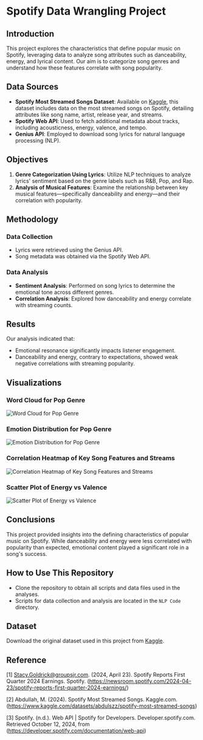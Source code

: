 # Spotify Data Wrangling Project

## Introduction
This project explores the characteristics that define popular music on Spotify, leveraging data to analyze song attributes such as danceability, energy, and lyrical content. Our aim is to categorize song genres and understand how these features correlate with song popularity.

## Data Sources
- **Spotify Most Streamed Songs Dataset**: Available on [Kaggle](https://www.kaggle.com/datasets/abdulszz/spotify-most-streamed-songs), this dataset includes data on the most streamed songs on Spotify, detailing attributes like song name, artist, release year, and streams.
- **Spotify Web API**: Used to fetch additional metadata about tracks, including acousticness, energy, valence, and tempo.
- **Genius API**: Employed to download song lyrics for natural language processing (NLP).

## Objectives
1. **Genre Categorization Using Lyrics**: Utilize NLP techniques to analyze lyrics' sentiment based on the genre labels such as R&B, Pop, and Rap.
2. **Analysis of Musical Features**: Examine the relationship between key musical features—specifically danceability and energy—and their correlation with popularity.

## Methodology
### Data Collection
- Lyrics were retrieved using the Genius API.
- Song metadata was obtained via the Spotify Web API.

### Data Analysis
- **Sentiment Analysis**: Performed on song lyrics to determine the emotional tone across different genres.
- **Correlation Analysis**: Explored how danceability and energy correlate with streaming counts.

## Results
Our analysis indicated that:
- Emotional resonance significantly impacts listener engagement.
- Danceability and energy, contrary to expectations, showed weak negative correlations with streaming popularity.

## Visualizations
### Word Cloud for Pop Genre
![Word Cloud for Pop Genre](Pop_wordcloud.png)

### Emotion Distribution for Pop Genre
![Emotion Distribution for Pop Genre](Pop_pie_chart.png)

### Correlation Heatmap of Key Song Features and Streams
![Correlation Heatmap of Key Song Features and Streams](Correlation_heatmap.png)

### Scatter Plot of Energy vs Valence
![Scatter Plot of Energy vs Valence](Scatter_plot_energy_valence.png)

## Conclusions
This project provided insights into the defining characteristics of popular music on Spotify. While danceability and energy were less correlated with popularity than expected, emotional content played a significant role in a song's success.

## How to Use This Repository
- Clone the repository to obtain all scripts and data files used in the analyses.
- Scripts for data collection and analysis are located in the `NLP Code` directory.

## Dataset
Download the original dataset used in this project from [Kaggle](https://www.kaggle.com/datasets/abdulszz/spotify-most-streamed-songs).

## Reference
[1] Stacy.Goldrick@groupsjr.com. (2024, April 23). Spotify Reports First Quarter 2024 Earnings. Spotify. (https://newsroom.spotify.com/2024-04-23/spotify-reports-first-quarter-2024-earnings/)

[2] Abdullah, M. (2024). Spotify Most Streamed Songs. Kaggle.com.
(https://www.kaggle.com/datasets/abdulszz/spotify-most-streamed-songs)

[3] Spotify. (n.d.). Web API | Spotify for Developers. Developer.spotify.com. Retrieved October 12, 2024, from
(https://developer.spotify.com/documentation/web-api)


